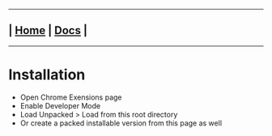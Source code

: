 ---------------------------------------------------------------
| [Home](/README.md) | [Docs](/docs/README.md) |
---------------------------------------------------------------

*********************

# Installation

- Open Chrome Exensions page
- Enable Developer Mode
- Load Unpacked > Load from this root directory
- Or create a packed installable version from this page as well
